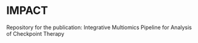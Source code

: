 # IMPACT
Repository for the publication: Integrative Multiomics Pipeline for Analysis of Checkpoint Therapy
